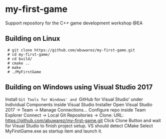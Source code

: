 # my-first-game
Support repository for the C++ game development workshop @EA


## Building on Linux

```
 # git clone https://github.com/abuwarez/my-first-game.git
 # cd my-first-game/
 # cd build/
 # cmake ..
 # make
 # ./MyFirstGame 
```

## Building on Windows using Visual Studio 2017

Install `Git Tools for Windows' and `GitHub for Visual Studio' under Individual Components inside Visual Studio Installer
Open Visual Studio 2017 -> Team -> Manage Connections...
Configure repo inside Team Explorer Connect -> Local Git Repositories -> Clone: URL: https://github.com/abuwarez/my-first-game.git
Click Clone Button and wait for Visual Studio to finish project setup.
VS should detect CMake
Select MyFirstGame.exe as startup item and launch it.

